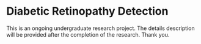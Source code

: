 # Diabetic Retinopathy Detection
 This is an ongoing undergraduate research project. The details description will be provided after the completion of the research. Thank you.
